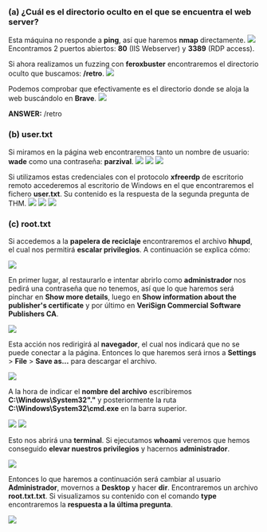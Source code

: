 ### (a) ¿Cuál es el directorio oculto en el que se encuentra el web server?
Esta máquina no responde a **ping**, así que haremos **nmap** directamente.
![](/Retro/hidden_directory/nmap.png)
Encontramos 2 puertos abiertos: **80** (IIS Webserver) y **3389** (RDP access).

Si ahora realizamos un fuzzing con **feroxbuster** encontraremos el directorio oculto que buscamos: **/retro**.
![](/Retro/hidden_directory/retro.png)

Podemos comprobar que efectivamente es el directorio donde se aloja la web buscándolo en **Brave**.
![](/Retro/hidden_directory/retro_brave.png)

**ANSWER:** /retro

### (b) user.txt
Si miramos en la página web encontraremos tanto un nombre de usuario: **wade** como una contraseña: **parzival**.
![](/Retro/hidden_directory/retro_brave.png)
![](/Retro/user/parzival_1.png)
![](/Retro/user/parzival_2.png)

Si utilizamos estas credenciales con el protocolo **xfreerdp** de escritorio remoto accederemos al escritorio de Windows en el que encontraremos el fichero **user.txt**. Su contenido es la respuesta de la segunda pregunta de THM.
![](/Retro/user/xfreerdp.png)
![](/Retro/user/user_txt_1.png)
![](/Retro/user/user_txt_2.png)

### (c) root.txt
Si accedemos a la **papelera de reciclaje** encontraremos el archivo **hhupd**, el cual nos permitirá **escalar privilegios**. A continuación se explica cómo:

![](/Retro/root/hhupd_restore.png)

En primer lugar, al restaurarlo e intentar abrirlo como **administrador** nos pedirá una contraseña que no tenemos, así que lo que haremos será pinchar en **Show more details**, luego en **Show information about the publisher's certificate** y por último en **VeriSign Commercial Software Publishers CA**.

![](/Retro/root/hhupd_as_administrator.png)

Esta acción nos redirigirá al **navegador**, el cual nos indicará que no se puede conectar a la página. Entonces lo que haremos será irnos a **Settings** > **File** > **Save as...** para descargar el archivo.

![](/Retro/root/save_webpage_1.png)

A la hora de indicar el **nombre del archivo** escribiremos **C:\Windows\System32\"."** y posteriormente la ruta **C:\Windows\System32\cmd.exe** en la barra superior.

![](/Retro/root/save_webpage_2.png)
![](/Retro/root/cmd_enter.png)

Esto nos abrirá una **terminal**. Si ejecutamos **whoami** veremos que hemos conseguido **elevar nuestros privilegios** y hacernos **administrador**.

![](/Retro/root/whoami.png)

Entonces lo que haremos a continuación será cambiar al usuario **Administrador**, movernos a **Desktop** y hacer **dir**. Encontraremos un archivo **root.txt.txt**. Si visualizamos su contenido con el comando **type** encontraremos la **respuesta a la última pregunta**.

![](/Retro/root/root_txt.png)

















